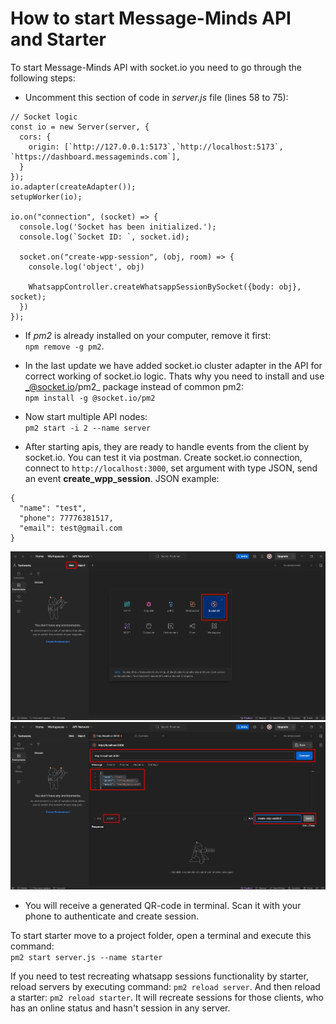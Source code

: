 # How to start Message-Minds API and Starter
To start Message-Minds API with socket.io you need to go through the following steps:

- Uncomment this section of code in _server.js_ file (lines 58 to 75):   
```
// Socket logic
const io = new Server(server, {
  cors: {
    origin: [`http://127.0.0.1:5173`,`http://localhost:5173`, `https://dashboard.messageminds.com`],
  }
});
io.adapter(createAdapter());
setupWorker(io);

io.on("connection", (socket) => {
  console.log('Socket has been initialized.');
  console.log(`Socket ID: `, socket.id);
  
  socket.on("create-wpp-session", (obj, room) => {
    console.log('object', obj)
   
    WhatsappController.createWhatsappSessionBySocket({body: obj}, socket);
  })
});
```
- If _pm2_ is already installed on your computer, remove it first:  
`npm remove -g pm2`.

- In the last update we have added socket.io cluster adapter in the API for correct working of socket.io logic. Thats why you need to install and use _@socket.io/pm2_ package instead of common pm2:  
 `npm install -g @socket.io/pm2`
- Now start multiple API nodes:   
  `pm2 start -i 2 --name server`
- After starting apis, they are ready to handle events from the client by socket.io. You can test it via postman. Create socket.io connection, connect to `http://localhost:3000`, set argument with type JSON, send an event __create_wpp_session__. JSON example:  
```
{
  "name": "test",
  "phone": 77776381517,
  "email": test@gmail.com
}
```
![postman_1](https://github.com/Saveliy113/message_minds_instruction/blob/master/screenshots/instr_1.jpg)   
![postman_2](https://github.com/Saveliy113/message_minds_instruction/blob/master/screenshots/instr2.jpg)
- You will receive a generated QR-code in terminal. Scan it with your phone to authenticate and create session.

To start starter move to a project folder, open a terminal and execute this command:  
`pm2 start server.js --name starter`

If you need to test recreating whatsapp sessions functionality by starter, reload servers by executing command: `pm2 reload server`. And then reload a starter: `pm2 reload starter`. It will recreate sessions for those clients, who has an online status and hasn't session in any server.
